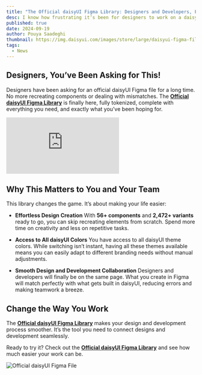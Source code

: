 ```yaml
---
title: "The Official daisyUI Figma Library: Designers and Developers, Finally on the Same Page"
desc: I know how frustrating it’s been for designers to work on a daisyUI project without having access to the daisyUI design system in Figma. Recreating components from scratch is a real pain, and it’s time-consuming.
published: true
date: 2024-09-19
author: Pouya Saadeghi
thumbnail: https://img.daisyui.com/images/store/large/daisyui-figma-file/figma-file-properties.webp
tags:
  - News
---
```


<script>
  import Translate from "$components/Translate.svelte"
</script>

## Designers, You’ve Been Asking for This!

Designers have been asking for an official daisyUI Figma file for a long time. No more recreating components or dealing with mismatches. The [**Official daisyUI Figma Library**](https://daisyui.com/store/) is finally here, fully tokenized, complete with everything you need, and exactly what you’ve been hoping for.

<div class="w-full grid"><div class="[grid-column:1/1] [grid-row:1/1] z-1"></div><iframe class="w-full rounded-box [grid-column:1/1] [grid-row:1/1] overflow-hidden" frameborder="0" title="Official daisyUI Figma Library" allow="accelerometer; autoplay; clipboard-write; encrypted-media; gyroscope; picture-in-picture; web-share" referrerpolicy="strict-origin-when-cross-origin" allowfullscreen="" style="aspect-ratio: 620/360;" src="https://www.youtube.com/embed/ebWEkM4AvjU?mute=1&amp;autoplay=1&amp;controls=0&amp;rel=0&amp;modestbranding=1&amp;loop=1&amp;playlist=ebWEkM4AvjU"></iframe></div>


## Why This Matters to You and Your Team

This library changes the game. It’s about making your life easier:

- **Effortless Design Creation**
   With **56+ components** and **2,472+ variants** ready to go, you can skip recreating elements from scratch. Spend more time on creativity and less on repetitive tasks.

- **Access to All daisyUI Colors**
   You have access to all daisyUI theme colors. While switching isn’t instant, having all these themes available means you can easily adapt to different branding needs without manual adjustments.

- **Smooth Design and Development Collaboration**
   Designers and developers will finally be on the same page. What you create in Figma will match perfectly with what gets built in daisyUI, reducing errors and making teamwork a breeze.

## Change the Way You Work

The [**Official daisyUI Figma Library**](https://daisyui.com/store/) makes your design and development process smoother. It’s the tool you need to connect designs and development seamlessly.

Ready to try it? Check out the [**Official daisyUI Figma Library**](https://daisyui.com/store/) and see how much easier your work can be.

![Official daisyUI Figma File](https://img.daisyui.com/images/store/large/daisyui-figma-file/features.webp)
